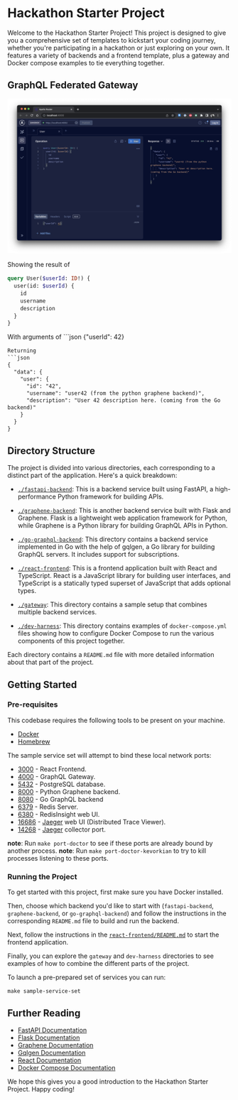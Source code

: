 # Hackathon Starter Project

Welcome to the Hackathon Starter Project! This project is designed to give you a comprehensive set of templates to kickstart your coding journey, whether you're participating in a hackathon or just exploring on your own. It features a variety of backends and a frontend template, plus a gateway and Docker compose examples to tie everything together.


## GraphQL Federated Gateway
![GraphQL Gateway Screenshot](./gateway-screenshot.png)

Showing the result of

```graphql
query User($userId: ID!) {
  user(id: $userId) {
    id
    username
    description
  }
}
```
With arguments of ```json
{"userId": 42}
```
Returning
```json
{
  "data": {
    "user": {
      "id": "42",
      "username": "user42 (from the python graphene backend)",
      "description": "User 42 description here. (coming from the Go backend)"
    }
  }
}
```

## Directory Structure

The project is divided into various directories, each corresponding to a distinct part of the application. Here's a quick breakdown:

- [`./fastapi-backend`](./fastapi-backend): This is a backend service built using FastAPI, a high-performance Python framework for building APIs.

- [`./graphene-backend`](./graphene-backend): This is another backend service built with Flask and Graphene. Flask is a lightweight web application framework for Python, while Graphene is a Python library for building GraphQL APIs in Python.

- [`./go-graphql-backend`](./go-graphql-backend): This directory contains a backend service implemented in Go with the help of gqlgen, a Go library for building GraphQL servers. It includes support for subscriptions.

- [`./react-frontend`](./react-frontend): This is a frontend application built with React and TypeScript. React is a JavaScript library for building user interfaces, and TypeScript is a statically typed superset of JavaScript that adds optional types.

- [`./gateway`](./gateway): This directory contains a sample setup that combines multiple backend services. 

- [`./dev-harness`](./dev-harness): This directory contains examples of `docker-compose.yml` files showing how to configure Docker Compose to run the various components of this project together.

Each directory contains a `README.md` file with more detailed information about that part of the project. 

## Getting Started

### Pre-requisites

This codebase requires the following tools to be present on your machine.

- [Docker](https://docs.docker.com/get-docker/)
- [Homebrew](https://brew.sh/)

The sample service set will attempt to bind these local network ports:
- [3000](http://localhost:3000) - React Frontend.
- [4000](http://localhost:4000) - GraphQL Gateway.
- [5432](https://www.postgresql.org/docs/current/app-psql.html) - PostgreSQL database.
- [8000](http://localhost:8000/graphql) - Python Graphene backend.
- [8080](http://localhost:8080) - Go GraphQL backend
- [6379](https://redis.io/docs/ui/cli/#command-line-usage) - Redis Server.
- [6380](http://localhost:6380) - RedisInsight web UI.
- [16686](http://localhost:16686) - [Jaeger](https://www.jaegertracing.io/docs/1.45/getting-started/) web UI (Distributed Trace
  Viewer).
- [14268](http://localhost:14268) - [Jaeger](https://www.jaegertracing.io/docs/1.45/getting-started/) collector port.


**note**: Run `make port-doctor` to see if these ports are already bound by another process.
**note**: Run `make port-doctor-kevorkian` to try to kill processes listening to these ports.

### Running the Project

To get started with this project, first make sure you have Docker installed.

Then, choose which backend you'd like to start with (`fastapi-backend`, `graphene-backend`, or `go-graphql-backend`) and follow the instructions in the corresponding `README.md` file to build and run the backend.

Next, follow the instructions in the [`react-frontend/README.md`](./react-frontend/README.md) to start the frontend application.

Finally, you can explore the `gateway` and `dev-harness` directories to see examples of how to combine the different parts of the project.

To launch a pre-prepared set of services you can run:

```shell
make sample-service-set
```

## Further Reading

- [FastAPI Documentation](https://fastapi.tiangolo.com/)
- [Flask Documentation](https://flask.palletsprojects.com/)
- [Graphene Documentation](https://docs.graphene-python.org/)
- [Gqlgen Documentation](https://gqlgen.com/)
- [React Documentation](https://reactjs.org/)
- [Docker Compose Documentation](https://docs.docker.com/compose/)

We hope this gives you a good introduction to the Hackathon Starter Project. Happy coding!
